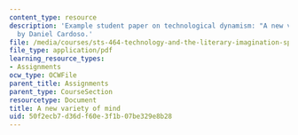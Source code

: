 ```yaml
---
content_type: resource
description: 'Example student paper on technological dynamism: "A new variety of mind,"
  by Daniel Cardoso.'
file: /media/courses/sts-464-technology-and-the-literary-imagination-spring-2008/50f2ecb7d36df60e3f1b07be329e8b28_dcardoso_wk5.pdf
file_type: application/pdf
learning_resource_types:
- Assignments
ocw_type: OCWFile
parent_title: Assignments
parent_type: CourseSection
resourcetype: Document
title: A new variety of mind
uid: 50f2ecb7-d36d-f60e-3f1b-07be329e8b28
---
```


